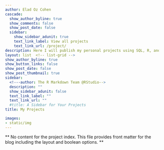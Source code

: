 ```yaml
---
author: Elad Oz Cohen
cascade:
  show_author_byline: true
  show_comments: false
  show_post_date: false
  sidebar:
    show_sidebar_adunit: true
    text_link_label: View all projects
    text_link_url: /project/
description: Here I will publish my personal projects using SQL, R, and sometimes Python. Enjoy! 
layout: list  <!-- list-grid -->
show_author_byline: true
show_button_links: false
show_post_date: false
show_post_thumbnail: true
sidebar:
  <!---author: The R Markdown Team @RStudio-->
  description: ""
  show_sidebar_adunit: false
  text_link_label: ""
  text_link_url: ""
  #title: A Sidebar for Your Projects
title: My Projects

images: 
- static/img
---
```

** No content for the project index. This file provides front matter for the blog including the layout and boolean options. **
